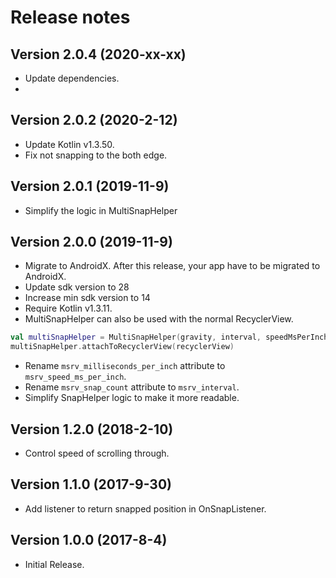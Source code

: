Release notes
==========

Version 2.0.4 **(2020-xx-xx)**
----------------------------
 - Update dependencies.
 - 

Version 2.0.2 **(2020-2-12)**
----------------------------
 - Update Kotlin v1.3.50.
 - Fix not snapping to the both edge.

Version 2.0.1 **(2019-11-9)**
----------------------------
 - Simplify the logic in MultiSnapHelper

Version 2.0.0 **(2019-11-9)**
----------------------------
 - Migrate to AndroidX. After this release, your app have to be migrated to AndroidX.
 - Update sdk version to 28
 - Increase min sdk version to 14
 - Require Kotlin v1.3.11.
 - MultiSnapHelper can also be used with the normal RecyclerView.
 
 ```kt
 val multiSnapHelper = MultiSnapHelper(gravity, interval, speedMsPerInch)
 multiSnapHelper.attachToRecyclerView(recyclerView)
 ```
 
 - Rename `msrv_milliseconds_per_inch` attribute to `msrv_speed_ms_per_inch`.
 - Rename `msrv_snap_count` attribute to `msrv_interval`.
 - Simplify SnapHelper logic to make it more readable.

Version 1.2.0 **(2018-2-10)**
----------------------------
 - Control speed of scrolling through.

Version 1.1.0 **(2017-9-30)**
----------------------------
 - Add listener to return snapped position in OnSnapListener.

Version 1.0.0 **(2017-8-4)**
----------------------------
 - Initial Release.